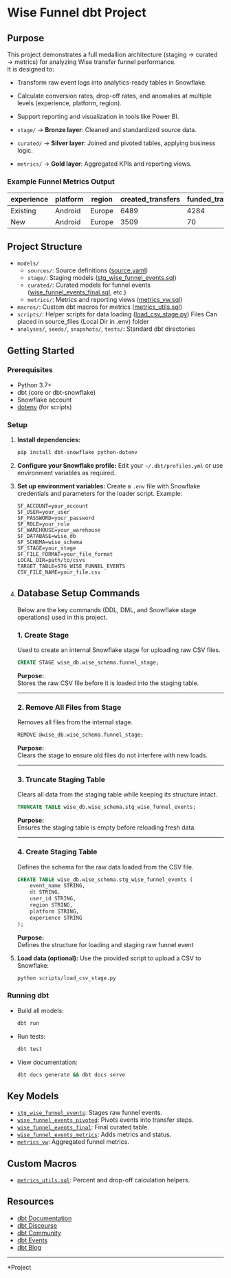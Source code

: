 # Wise Funnel dbt Project

## Purpose
This project demonstrates a full medallion architecture (staging → curated → metrics) for analyzing Wise transfer funnel performance.  
It is designed to:
- Transform raw event logs into analytics-ready tables in Snowflake.
- Calculate conversion rates, drop-off rates, and anomalies at multiple levels (experience, platform, region).
- Support reporting and visualization in tools like Power BI.

- `stage/` → **Bronze layer**: Cleaned and standardized source data.
- `curated/` → **Silver layer**: Joined and pivoted tables, applying business logic.
- `metrics/` → **Gold layer**: Aggregated KPIs and reporting views.

### Example Funnel Metrics Output

| experience | platform | region  | created_transfers | funded_transfers | completed_transfers | created_to_funded_pct | created_to_funded_dropoff_pct | funded_to_completed_pct | funded_to_completed_dropoff_pct |
|------------|----------|---------|-------------------|-------------------|---------------------|-----------------------|--------------------------------|-------------------------|----------------------------------|
| Existing   | Android  | Europe  | 6489              | 4284              | 2733                | 66.02                 | 33.98                          | 63.8                    | 36.2                             |
| New        | Android  | Europe  | 3509              | 70                | 62                  | 1.99                  | 98.01                          | 88.57                   | 11.43                            |



## Project Structure

- `models/`
  - `sources/`: Source definitions ([source.yaml](models/sources/source.yaml))
  - `stage/`: Staging models ([stg_wise_funnel_events.sql](models/stage/stg_wise_funnel_events.sql))
  - `curated/`: Curated models for funnel events ([wise_funnel_events_final.sql](models/curated/wise_funnel_events_final.sql), etc.)
  - `metrics/`: Metrics and reporting views ([metrics_vw.sql](models/metrics/metrics_vw.sql))
- `macros/`: Custom dbt macros for metrics ([metrics_utils.sql](macros/metrics_utils.sql))
- `scripts/`: Helper scripts for data loading ([load_csv_stage.py](scripts/load_csv_stage.py)) Files Can placed in source_files (Local Dir in .env) folder
- `analyses/`, `seeds/`, `snapshots/`, `tests/`: Standard dbt directories

## Getting Started

### Prerequisites

- Python 3.7+
- dbt (core or dbt-snowflake)
- Snowflake account
- [dotenv](https://pypi.org/project/python-dotenv/) (for scripts)

### Setup

1. **Install dependencies:**
   ```sh
   pip install dbt-snowflake python-dotenv
   ```

2. **Configure your Snowflake profile:**
   Edit your `~/.dbt/profiles.yml` or use environment variables as required.

3. **Set up environment variables:**
   Create a `.env` file with Snowflake credentials and parameters for the loader script. Example:
   ```
   SF_ACCOUNT=your_account
   SF_USER=your_user
   SF_PASSWORD=your_password
   SF_ROLE=your_role
   SF_WAREHOUSE=your_warehouse
   SF_DATABASE=wise_db
   SF_SCHEMA=wise_schema
   SF_STAGE=your_stage
   SF_FILE_FORMAT=your_file_format
   LOCAL_DIR=path/to/csvs
   TARGET_TABLE=STG_WISE_FUNNEL_EVENTS
   CSV_FILE_NAME=your_file.csv
   ```

4. ## Database Setup Commands

    Below are the key commands (DDL, DML, and Snowflake stage operations) used in this project.
    
    ### 1. Create Stage

    Used to create an internal Snowflake stage for uploading raw CSV files.

    ```sql
    CREATE STAGE wise_db.wise_schema.funnel_stage;
    ```

    **Purpose:**  
    Stores the raw CSV file before it is loaded into the staging table.

    ---

    ### 2. Remove All Files from Stage

    Removes all files from the internal stage.

    ```sql
    REMOVE @wise_db.wise_schema.funnel_stage;
    ```

    **Purpose:**  
    Clears the stage to ensure old files do not interfere with new loads.

    ---

    ### 3. Truncate Staging Table

    Clears all data from the staging table while keeping its structure intact.

    ```sql
    TRUNCATE TABLE wise_db.wise_schema.stg_wise_funnel_events;
    ```

    **Purpose:**  
    Ensures the staging table is empty before reloading fresh data.

    ---

    ### 4. Create Staging Table

    Defines the schema for the raw data loaded from the CSV file.

    ```sql
    CREATE TABLE wise_db.wise_schema.stg_wise_funnel_events (
        event_name STRING,
        dt STRING,
        user_id STRING,
        region STRING,
        platform STRING,
        experience STRING
    );
    ```

    **Purpose:**  
    Defines the structure for loading and staging raw funnel event

5. **Load data (optional):**
   Use the provided script to upload a CSV to Snowflake:
   ```sh
   python scripts/load_csv_stage.py
   ```

### Running dbt

- Build all models:
  ```sh
  dbt run
  ```
- Run tests:
  ```sh
  dbt test
  ```
- View documentation:
  ```sh
  dbt docs generate && dbt docs serve
  ```

## Key Models

- [`stg_wise_funnel_events`](models/stage/stg_wise_funnel_events.sql): Stages raw funnel events.
- [`wise_funnel_events_pivoted`](models/curated/wise_funnel_events_pivoted.sql): Pivots events into transfer steps.
- [`wise_funnel_events_final`](models/curated/wise_funnel_events_final.sql): Final curated table.
- [`wise_funnel_events_metrics`](models/curated/wise_funnel_events_metrics.sql): Adds metrics and status.
- [`metrics_vw`](models/metrics/metrics_vw.sql): Aggregated funnel metrics.

## Custom Macros

- [`metrics_utils.sql`](macros/metrics_utils.sql): Percent and drop-off calculation helpers.

## Resources

- [dbt Documentation](https://docs.getdbt.com/docs/introduction)
- [dbt Discourse](https://discourse.getdbt.com/)
- [dbt Community](https://getdbt.com/community)
- [dbt Events](https://events.getdbt.com)
- [dbt Blog](https://blog.getdbt.com/)

---
*Project